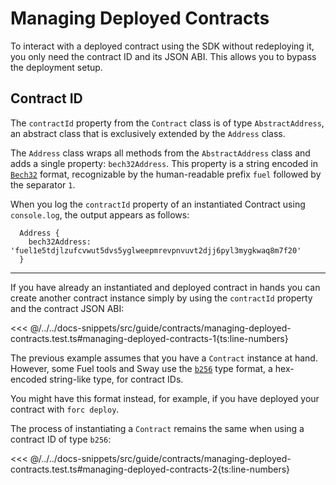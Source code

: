 # Managing Deployed Contracts

To interact with a deployed contract using the SDK without redeploying it, you only need the contract ID and its JSON ABI. This allows you to bypass the deployment setup.

## Contract ID

The `contractId` property from the `Contract` class is of type `AbstractAddress`, an abstract class that is exclusively extended by the `Address` class.

The `Address` class wraps all methods from the `AbstractAddress` class and adds a single property: `bech32Address`. This property is a string encoded in [`Bech32`](../types/bech32.md) format, recognizable by the human-readable prefix `fuel` followed by the separator `1`.

When you log the `contractId` property of an instantiated Contract using `console.log`, the output appears as follows:

```console
  Address {
    bech32Address: 'fuel1e5tdjlzufcvwut5dvs5yglweepmrevpnvuvt2djj6pyl3mygkwaq8m7f20'
  }
```

---

If you have already an instantiated and deployed contract in hands you can create another contract instance simply by using the `contractId` property and the contract JSON ABI:

<<< @/../../docs-snippets/src/guide/contracts/managing-deployed-contracts.test.ts#managing-deployed-contracts-1{ts:line-numbers}

The previous example assumes that you have a `Contract` instance at hand. However, some Fuel tools and Sway use the [`b256`](../types/bits256.md) type format, a hex-encoded string-like type, for contract IDs.

You might have this format instead, for example, if you have deployed your contract with `forc deploy`.

The process of instantiating a `Contract` remains the same when using a contract ID of type `b256`:

<<< @/../../docs-snippets/src/guide/contracts/managing-deployed-contracts.test.ts#managing-deployed-contracts-2{ts:line-numbers}
